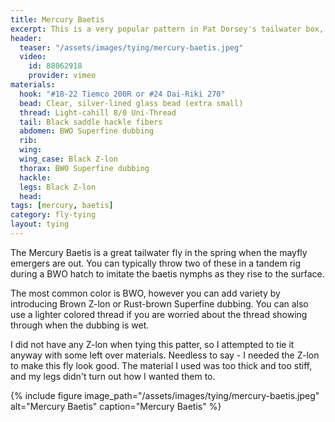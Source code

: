 ```yaml
---
title: Mercury Baetis
excerpt: This is a very popular pattern in Pat Dorsey's tailwater box, so stock up in various sizes.
header:
  teaser: "/assets/images/tying/mercury-baetis.jpeg"
  video:
    id: 88062918
    provider: vimeo
materials:
  hook: "#18-22 Tiemco 200R or #24 Dai-Riki 270"
  bead: Clear, silver-lined glass bead (extra small)
  thread: Light-cahill 8/0 Uni-Thread
  tail: Black saddle hackle fibers
  abdomen: BWO Superfine dubbing
  rib: 
  wing: 
  wing_case: Black Z-lon
  thorax: BWO Superfine dubbing
  hackle: 
  legs: Black Z-lon
  head: 
tags: [mercury, baetis]
category: fly-tying
layout: tying
---
```

The Mercury Baetis is a great tailwater fly in the spring when the mayfly emergers are out. You can typically throw two of these in a tandem rig during a BWO hatch to imitate the baetis nymphs as they rise to the surface.

The most common color is BWO, however you can add variety by introducing Brown Z-lon or Rust-brown Superfine dubbing. You can also use a lighter colored thread if you are worried about the thread showing through when the dubbing is wet.

I did not have any Z-lon when tying this patter, so I attempted to tie it anyway with some left over materials. Needless to say - I needed the Z-lon to make this fly look good. The material I used was too thick and too stiff, and my legs didn't turn out how I wanted them to.

{% include figure image_path="/assets/images/tying/mercury-baetis.jpeg" alt="Mercury Baetis" caption="Mercury Baetis" %}